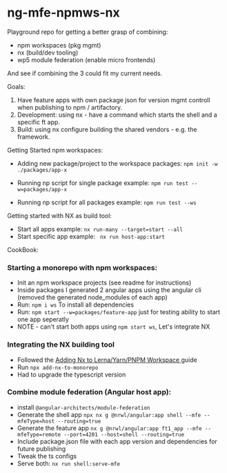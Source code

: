 # ng-mfe-npmws-nx

Playground repo for getting a better grasp of combining:

- npm workspaces (pkg mgmt)
- nx (build/dev tooling)
- wp5 module federation (enable micro frontends)

And see if combining the 3 could fit my current needs.

Goals:
1. Have feature apps with own package json for version mgmt controll when publishing 
to npm / artifactory.
2. Development: using nx - have a command which starts the shell and a specific ft app.
3. Build: using nx configure building the shared vendors - e.g. the framework.


Getting Started npm workspaces: 

- Adding new package/project to the workspace packages:
``npm init -w ./packages/app-x``

- Running np script for single package example: 
``npm run test --w=packages/app-x``

- Running np script for all packages example: 
``npm run test --ws``


Getting started with NX as build tool:
- Start all apps example: ```nx run-many --target=start --all```
- Start specific app example: ``` nx run host-app:start```

CookBook:

### Starting a monorepo with npm workspaces:

- Init an npm workspace projects (see readme for instructions)
- Inside packages I generated 2 angular apps using the angular cli (removed the generated node_modules of each app)
- Run: ``npm i ws`` To install all dependencies
- Run: ``npm start --w=packages/feature-app`` just for testing ability to start one app seperatly
- NOTE - can't start both apps using ``npm start ws``, Let's integrate NX

### Integrating the NX building tool
- Followed the [Adding Nx to Lerna/Yarn/PNPM Workspace
  ](https://nx.dev/l/a/migration/adding-to-monorepo) guide
- Run ``npx add-nx-to-monorepo``
- Had to upgrade the typescript version

### Combine module federation (Angular host app):
- install ```@angular-architects/module-federation ```
- Generate the shell app ``npx nx g @nrwl/angular:app shell --mfe --mfeType=host --routing=true``
- Generate the feature app `` nx g @nrwl/angular:app ft1_app --mfe --mfeType=remote --port=4201 --host=shell --routing=true
  ``
- Include package.json file with each app version and dependencies for future publishing
- Tweak the ts configs
- Serve both: ``nx run shell:serve-mfe``
